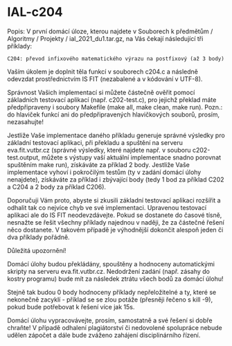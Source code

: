 # IAL-c204

Popis:
V první domácí úloze, kterou najdete v Souborech k předmětům / Algoritmy / Projekty / ial_2021_du1.tar.gz, na Vás čekají následující tři příklady:

    C204: převod infixového matematického výrazu na postfixový (až 3 body)

Vaším úkolem je doplnit těla funkcí v souborech c204.c a následně odevzdat prostřednictvím IS FIT (nezabalené a v kódování v UTF-8).

Správnost Vašich implementací si můžete částečně ověřit pomocí základních testovací aplikací (např. c202-test.c), pro jejichž překlad máte předpřipraveny i soubory Makefile (make all, make clean, make run). Pozn.: do hlaviček funkcí ani do předpřipravených hlavičkových souborů, prosím, nezasahujte!

Jestliže Vaše implementace daného příkladu generuje správné výsledky pro základní testovací aplikaci, při překladu a spuštění na serveru eva.fit.vutbr.cz (správné výsledky, které najdete např. v souboru c202-test.output, můžete s výstupy vaší aktuální implementace snadno porovnat spuštěním make run), získáváte za příklad 2 body. Jestliže Vaše implementace vyhoví i pokročilým testům (ty v zadání domácí úlohy nenajdete), získáváte za příklad i zbývající body (tedy 1 bod za příklad C202 a C204 a 2 body za příklad C206).

Doporučuji Vám proto, abyste si zkusili základní testovací aplikaci rozšířit a odhalit tak co nejvíce chyb ve své implementaci. Upravenou testovací aplikaci ale do IS FIT neodevzdávejte. Pokud se dostanete do časové tísně, nesnažte se řešit všechny příklady najednou v naději, že za částečné řešení něco dostanete. V takovém případě je výhodnější dokončit alespoň jeden či dva příklady pořádně.

Důležitá upozornění!

Domácí úlohy budou překládány, spouštěny a hodnoceny automatickými skripty na serveru eva.fit.vutbr.cz. Nedodržení zadání (např. zásahy do kostry programu) bude mít za následek ztrátu všech bodů za domácí úlohu!

Stejně tak budou 0 body hodnoceny příklady nepřeložitelné a ty, které se nekonečně zacyklí - příklad se se zlou potáže (přesněji řečeno s kill -9), pokud bude potřebovat k řešení více jak 15s.

Domácí úlohu vypracovávejte, prosím, samostatně a své řešení si dobře chraňte! V případě odhalení plagiátorství či nedovolené spolupráce nebude udělen zápočet a dále bude zváženo zahájení disciplinárního řízení.
